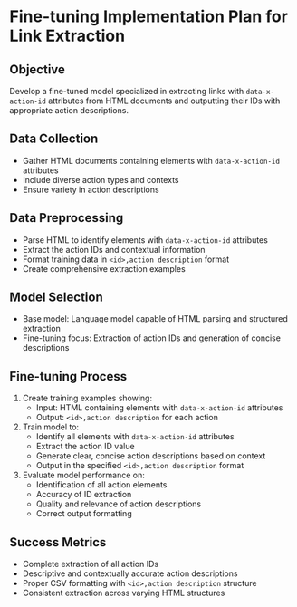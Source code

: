 # Fine-tuning Implementation Plan for Link Extraction

## Objective
Develop a fine-tuned model specialized in extracting links with `data-x-action-id` attributes from HTML documents and outputting their IDs with appropriate action descriptions.

## Data Collection
- Gather HTML documents containing elements with `data-x-action-id` attributes
- Include diverse action types and contexts
- Ensure variety in action descriptions

## Data Preprocessing
- Parse HTML to identify elements with `data-x-action-id` attributes
- Extract the action IDs and contextual information
- Format training data in `<id>,action description` format
- Create comprehensive extraction examples

## Model Selection
- Base model: Language model capable of HTML parsing and structured extraction
- Fine-tuning focus: Extraction of action IDs and generation of concise descriptions

## Fine-tuning Process
1. Create training examples showing:
   - Input: HTML containing elements with `data-x-action-id` attributes
   - Output: `<id>,action description` for each action
2. Train model to:
   - Identify all elements with `data-x-action-id` attributes
   - Extract the action ID value
   - Generate clear, concise action descriptions based on context
   - Output in the specified `<id>,action description` format
3. Evaluate model performance on:
   - Identification of all action elements
   - Accuracy of ID extraction
   - Quality and relevance of action descriptions
   - Correct output formatting

## Success Metrics
- Complete extraction of all action IDs
- Descriptive and contextually accurate action descriptions
- Proper CSV formatting with `<id>,action description` structure
- Consistent extraction across varying HTML structures